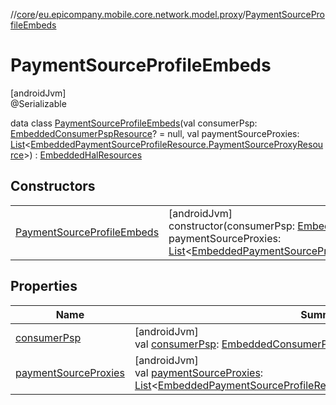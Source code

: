 //[core](../../../index.md)/[eu.epicompany.mobile.core.network.model.proxy](../index.md)/[PaymentSourceProfileEmbeds](index.md)

# PaymentSourceProfileEmbeds

[androidJvm]\
@Serializable

data class [PaymentSourceProfileEmbeds](index.md)(val consumerPsp: [EmbeddedConsumerPspResource](../../eu.epicompany.mobile.core.network.model.wallet/-embedded-consumer-psp-resource/index.md)? = null, val paymentSourceProxies: [List](https://kotlinlang.org/api/latest/jvm/stdlib/kotlin.collections/-list/index.html)&lt;[EmbeddedPaymentSourceProfileResource.PaymentSourceProxyResource](../../eu.epicompany.mobile.core.network.model.wallet/-embedded-payment-source-profile-resource/-payment-source-proxy-resource/index.md)&gt;) : [EmbeddedHalResources](../../eu.epicompany.mobile.core.network.hypermedia/-embedded-hal-resources/index.md)

## Constructors

| | |
|---|---|
| [PaymentSourceProfileEmbeds](-payment-source-profile-embeds.md) | [androidJvm]<br>constructor(consumerPsp: [EmbeddedConsumerPspResource](../../eu.epicompany.mobile.core.network.model.wallet/-embedded-consumer-psp-resource/index.md)? = null, paymentSourceProxies: [List](https://kotlinlang.org/api/latest/jvm/stdlib/kotlin.collections/-list/index.html)&lt;[EmbeddedPaymentSourceProfileResource.PaymentSourceProxyResource](../../eu.epicompany.mobile.core.network.model.wallet/-embedded-payment-source-profile-resource/-payment-source-proxy-resource/index.md)&gt;) |

## Properties

| Name | Summary |
|---|---|
| [consumerPsp](consumer-psp.md) | [androidJvm]<br>val [consumerPsp](consumer-psp.md): [EmbeddedConsumerPspResource](../../eu.epicompany.mobile.core.network.model.wallet/-embedded-consumer-psp-resource/index.md)? = null |
| [paymentSourceProxies](payment-source-proxies.md) | [androidJvm]<br>val [paymentSourceProxies](payment-source-proxies.md): [List](https://kotlinlang.org/api/latest/jvm/stdlib/kotlin.collections/-list/index.html)&lt;[EmbeddedPaymentSourceProfileResource.PaymentSourceProxyResource](../../eu.epicompany.mobile.core.network.model.wallet/-embedded-payment-source-profile-resource/-payment-source-proxy-resource/index.md)&gt; |
